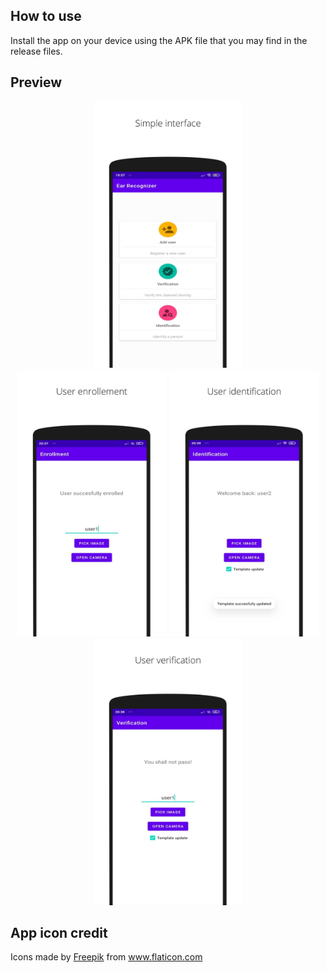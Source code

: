## How to use
Install the app on your device using the APK file that you may find in the release files.

## Preview
<p align="center" width="100%">
<img src="preview_images/screenshot_1.png" width="240px">
<br>
<img src="preview_images/screenshot_2.png" width="240px">
<img src="preview_images/screenshot_3.png" width="240px">
<img src="preview_images/screenshot_4.png" width="240px">
</p>

## App icon credit
Icons made by <a href="https://www.freepik.com" title="Freepik">Freepik</a> from <a href="https://www.flaticon.com/" title="Flaticon">www.flaticon.com</a>
